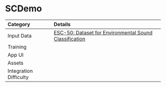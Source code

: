 # SCDemo

| Category | Details |
|:---|:---|
| Input Data | [ESC-50: Dataset for Environmental Sound Classification](https://github.com/karoldvl/ESC-50) |
| Training |  |
| App UI |  |
| Assets |  |
| Integration Difficulty |  |